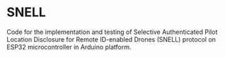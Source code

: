 # SNELL
Code for the implementation and testing of Selective Authenticated Pilot Location Disclosure for Remote ID-enabled Drones (SNELL) protocol on ESP32 microcontroller in Arduino platform. 
